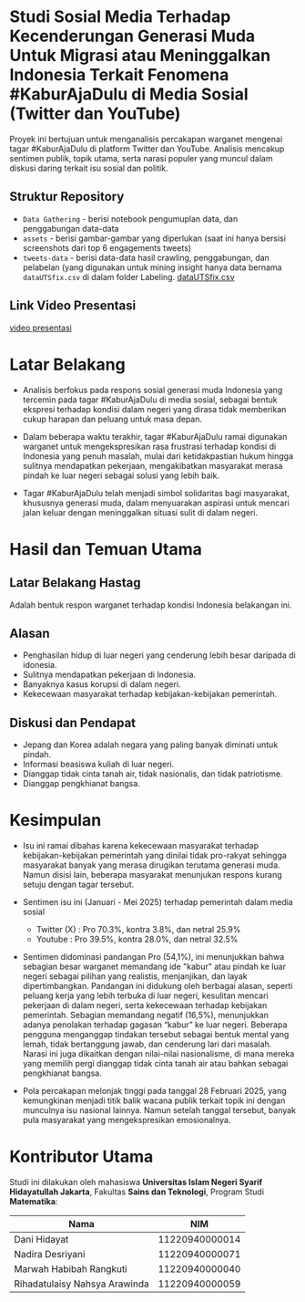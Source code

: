 # Studi Sosial Media Terhadap Kecenderungan Generasi Muda Untuk Migrasi atau Meninggalkan Indonesia Terkait Fenomena #KaburAjaDulu di Media Sosial (Twitter dan YouTube)

Proyek ini bertujuan untuk menganalisis percakapan warganet mengenai tagar #KaburAjaDulu di platform Twitter dan YouTube. Analisis mencakup sentimen publik, topik utama, serta narasi populer yang muncul dalam diskusi daring terkait isu sosial dan politik.

## Struktur Repository
- `Data Gathering` - berisi notebook pengumuplan data, dan penggabungan data-data
- `assets` -  berisi gambar-gambar yang diperlukan (saat ini hanya bersisi screenshots dari top 6 engagements tweets)
- `tweets-data` - berisi data-data hasil crawling, penggabungan, dan pelabelan (yang digunakan untuk mining insight hanya data bernama `dataUTSfix.csv` di dalam folder Labeling. [dataUTSfix.csv](tweets-data/Labeling/dataUTSfix.csv)

## Link Video Presentasi
[video presentasi](https://youtu.be/AKcFukwo5pM)

# Latar Belakang
- Analisis berfokus pada respons sosial generasi muda  Indonesia yang tercemin pada tagar #KaburAjaDulu di media sosial, sebagai bentuk ekspresi terhadap kondisi dalam negeri yang dirasa tidak memberikan cukup harapan dan peluang untuk masa depan. 

- Dalam beberapa waktu terakhir, tagar #KaburAjaDulu ramai digunakan warganet untuk mengekspresikan rasa frustrasi terhadap kondisi di Indonesia yang penuh masalah, mulai dari ketidakpastian hukum hingga sulitnya mendapatkan pekerjaan, mengakibatkan masyarakat merasa pindah ke luar negeri sebagai solusi yang lebih baik.

- Tagar #KaburAjaDulu telah menjadi simbol solidaritas bagi masyarakat, khususnya generasi muda, dalam menyuarakan aspirasi untuk mencari jalan keluar dengan meninggalkan situasi sulit di dalam negeri.

# Hasil dan Temuan Utama

## Latar Belakang Hastag
Adalah bentuk respon warganet terhadap kondisi Indonesia belakangan ini.

## Alasan
- Penghasilan hidup di luar negeri yang cenderung lebih besar daripada di idonesia.
- Sulitnya mendapatkan pekerjaan di Indonesia.
- Banyaknya kasus korupsi di dalam negeri.
- Kekecewaan masyarakat terhadap kebijakan-kebijakan pemerintah.

## Diskusi dan Pendapat
- Jepang dan Korea adalah negara yang paling banyak diminati untuk pindah.
- Informasi beasiswa kuliah di luar negeri.
- Dianggap tidak cinta tanah air, tidak nasionalis, dan tidak patriotisme.
- Dianggap pengkhianat bangsa.

# Kesimpulan
- Isu ini ramai dibahas karena kekecewaan masyarakat terhadap kebijakan-kebijakan pemerintah yang dinilai tidak pro-rakyat sehingga masyarakat banyak yang merasa dirugikan terutama generasi muda. Namun disisi lain, beberapa masyarakat menunjukan respons kurang setuju dengan tagar tersebut.

- Sentimen isu ini (Januari - Mei 2025) terhadap pemerintah dalam media sosial
    - Twitter (X) : Pro 70.3%, kontra 3.8%, dan netral 25.9%
    - Youtube      : Pro 39.5%, kontra 28.0%, dan netral 32.5% 

- Sentimen didominasi pandangan Pro (54,1%), ini menunjukkan bahwa sebagian besar warganet memandang ide "kabur" atau pindah ke luar negeri sebagai pilihan yang realistis, menjanjikan, dan layak dipertimbangkan. Pandangan ini didukung oleh berbagai alasan, seperti peluang kerja yang lebih terbuka di luar negeri, kesulitan mencari pekerjaan di dalam negeri, serta kekecewaan terhadap kebijakan pemerintah. Sebagian memandang negatif (16,5%), menunjukkan adanya penolakan terhadap gagasan “kabur” ke luar negeri. Beberapa pengguna menganggap tindakan tersebut sebagai bentuk mental yang lemah, tidak bertanggung jawab, dan cenderung lari dari masalah. Narasi ini juga dikaitkan dengan nilai-nilai nasionalisme, di mana mereka yang memilih pergi dianggap tidak cinta tanah air atau bahkan sebagai pengkhianat bangsa.

- Pola percakapan melonjak tinggi pada tanggal 28 Februari 2025, yang kemungkinan menjadi titik balik wacana publik terkait topik ini dengan munculnya isu nasional lainnya. Namun setelah tanggal tersebut, banyak pula masyarakat yang mengekspresikan emosionalnya.

# Kontributor Utama
Studi ini dilakukan oleh mahasiswa **Universitas Islam Negeri Syarif Hidayatullah Jakarta**, Fakultas **Sains dan Teknologi**, Program Studi **Matematika**:  

| Nama                          | NIM            |
| ----------------------------- | -------------- |
| Dani Hidayat                  | 11220940000014 |
| Nadira Desriyani              | 11220940000071 |
| Marwah Habibah Rangkuti       | 11220940000040 |
| Rihadatulaisy Nahsya Arawinda | 11220940000059 |

